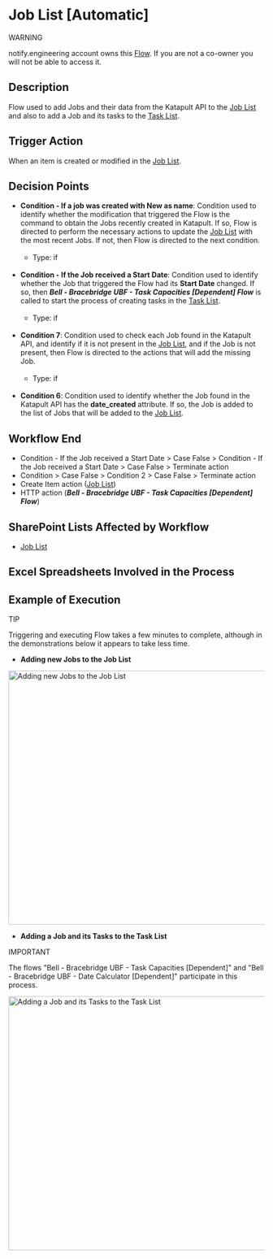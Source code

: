# Job List [Automatic]

<div class="warning">
<p class="admonition-title">WARNING</p>
<p>notify.engineering account owns this <a href="https://make.powerautomate.com/environments/Default-a5273f41-687e-4e5e-9fba-18c6ce465b41/flows/shared/f1dd99c5-fc23-47b9-8368-ba816d4137da/details" target="_blank">Flow</a>. If you are not a co-owner you will not be able to access it.</p>
</div>

## Description
Flow used to add Jobs and their data from the Katapult API to the <a href="https://vistacaretech.sharepoint.com/sites/engineering/Bell/BracebridgeUBF/Lists/Job%20List/AllItems.aspx" target="_blank">Job List</a> and also to add a Job and its tasks to the <a href="https://vistacaretech.sharepoint.com/sites/engineering/Bell/BracebridgeUBF/Lists/Task%20List/1000%20Tasks.aspx" target="_blank">Task List</a>.

## Trigger Action
When an item is created or modified in the <a href="https://vistacaretech.sharepoint.com/sites/engineering/Bell/BracebridgeUBF/Lists/Job%20List/AllItems.aspx" target="_blank">Job List</a>.

## Decision Points
* **Condition - If a job was created with New as name**: Condition used to identify whether the modification that triggered the Flow is the command to obtain the Jobs recently created in Katapult. If so, Flow is directed to perform the necessary actions to update the <a href="https://vistacaretech.sharepoint.com/sites/engineering/Bell/BracebridgeUBF/Lists/Job%20List/AllItems.aspx" target="_blank">Job List</a> with the most recent Jobs. If not, then Flow is directed to the next condition.
<br></br>
    * Type: if
<br></br>
* **Condition - If the Job received a Start Date**: Condition used to identify whether the Job that triggered the Flow had its **Start Date** changed. If so, then ***Bell - Bracebridge UBF - Task Capacities [Dependent] Flow*** is called to start the process of creating tasks in the <a href="https://vistacaretech.sharepoint.com/sites/engineering/Bell/BracebridgeUBF/Lists/Task%20List/1000%20Tasks.aspx" target="_blank">Task List</a>.
<br></br>
    * Type: if
<br></br>
* **Condition 7**: Condition used to check each Job found in the Katapult API, and identify if it is not present in the <a href="https://vistacaretech.sharepoint.com/sites/engineering/Bell/BracebridgeUBF/Lists/Job%20List/AllItems.aspx" target="_blank">Job List</a>, and if the Job is not present, then Flow is directed to the actions that will add the missing Job.
<br></br>
    * Type: if
<br></br>
* **Condition 6**: Condition used to identify whether the Job found in the Katapult API has the **date_created** attribute. If so, the Job is added to the list of Jobs that will be added to the <a href="https://vistacaretech.sharepoint.com/sites/engineering/Bell/BracebridgeUBF/Lists/Job%20List/AllItems.aspx" target="_blank">Job List</a>.

## Workflow End
* Condition - If the Job received a Start Date > Case False > Condition - If the Job received a Start Date > Case False > Terminate action
* Condition > Case False > Condition 2 > Case False > Terminate action
* Create Item action (<a href="https://vistacaretech.sharepoint.com/sites/engineering/Bell/BracebridgeUBF/Lists/Job%20List/AllItems.aspx" target="_blank">Job List</a>)
* HTTP action (***Bell - Bracebridge UBF - Task Capacities [Dependent] Flow***)

## SharePoint Lists Affected by Workflow
* <a href="https://vistacaretech.sharepoint.com/sites/engineering/Bell/BracebridgeUBF/Lists/Job%20List/AllItems.aspx" target="_blank">Job List</a>

## Excel Spreadsheets Involved in the Process


## Example of Execution

<div class="seealso">
<p class="admonition-title">TIP</p>
<p>Triggering and executing Flow takes a few minutes to complete, although in the demonstrations below it appears to take less time.</p>
</div>

* **Adding new Jobs to the Job List**

<a class="" data-lightbox="Adding new Jobs to the Job List" href="../../../_static/flows/Bell - Bracebridge UBF - Job List [Automatic]_Adding New Jobs.gif" title="Adding new Jobs to the Job List" data-title="Adding new Jobs to the Job List"><img src="../../../_static/flows/Bell - Bracebridge UBF - Job List [Automatic]_Adding New Jobs.gif" class="align-center" width="800px" height="500px" alt="Adding new Jobs to the Job List">
</a>

* **Adding a Job and its Tasks to the Task List**

<div class="note">
<p class="admonition-title">IMPORTANT</p>
<p>The flows "Bell - Bracebridge UBF - Task Capacities [Dependent]" and "Bell - Bracebridge UBF - Date Calculator [Dependent]" participate in this process.</p>
</div>

<a class="" data-lightbox="Adding a Job and its Tasks to the Task List" href="../../../_static/flows/Bell - Bracebridge UBF - Job List [Automatic]_Adding New Tasks.gif" title="Adding a Job and its Tasks to the Task List" data-title="Adding a Job and its Tasks to the Task List"><img src="../../../_static/flows/Bell - Bracebridge UBF - Job List [Automatic]_Adding New Tasks.gif" class="align-center" width="800px" height="500px" alt="Adding a Job and its Tasks to the Task List">
</a>